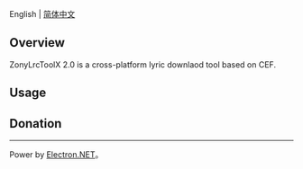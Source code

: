 English | [简体中文](./zh_CN.md)

## Overview
ZonyLrcToolX 2.0 is a cross-platform lyric downlaod tool based on CEF.
## Usage
## Donation
---

Power by [Electron.NET](https://github.com/ElectronNET/Electron.NET)。

